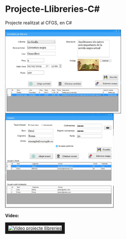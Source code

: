 # Projecte-Llibreries-C#
Projecte realitzat al CFGS, en C#

<img src="CapturaLlibreries.JPG" width="375" height="272" align="top" alt="imatge llibreries"> <img src="CapturaUsuaris.JPG" width="351" height="306" alt="imatge usuaris">
<p><b>Vídeo:</b></p>
<a href="https://youtu.be/K4G4qXWU5KI" target="_blank"><img src="http://img.youtube.com/vi/K4G4qXWU5KI/0.jpg" 
alt="Vídeo projecte llibreries" width="240" height="180" border="10" /></a>
